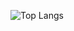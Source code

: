 ![Top Langs](https://github-readme-stats.vercel.app/api/top-langs/?username=jrim42&layout=compact&theme=tokyonight)
